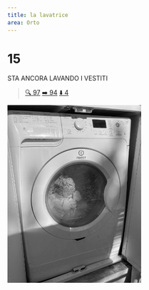 ```yaml
---
title: la lavatrice
area: Orto
---
```

# 15
STA ANCORA LAVANDO I VESTITI

> [🔍 97](97-orto-lavatrice_apri.md)
> [➡️ 94](94-orto-i%20bastoni.md)
> [⬇️ 4](4-orto-pilozzo.md)

![foto_36](../_assets/preview/foto_36.jpg)

